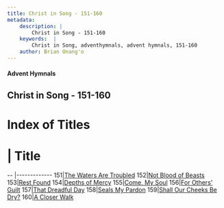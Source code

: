 ```yaml
---
title: Christ in Song - 151-160
metadata:
    description: |
        Christ in Song - 151-160
    keywords:  |
        Christ in Song, adventhymnals, advent hymnals, 151-160
    author: Brian Onang'o
---
```


#### Advent Hymnals
## Christ in Song - 151-160

# Index of Titles
# | Title                        
-- |-------------
151|[The Waters Are Troubled](/christ-in-song/101-200/151-160/The-Waters-Are-Troubled)
152|[Not Blood of Beasts](/christ-in-song/101-200/151-160/Not-Blood-of-Beasts)
153|[Rest Found](/christ-in-song/101-200/151-160/Rest-Found)
154|[Depths of Mercy](/christ-in-song/101-200/151-160/Depths-of-Mercy)
155|[Come,  My Soul](/christ-in-song/101-200/151-160/Come,-My-Soul)
156|[For Others' Guilt](/christ-in-song/101-200/151-160/For-Others'-Guilt)
157|[That Dreadful Day](/christ-in-song/101-200/151-160/That-Dreadful-Day)
158|[Seals My Pardon](/christ-in-song/101-200/151-160/Seals-My-Pardon)
159|[Shall Our Cheeks Be Dry?](/christ-in-song/101-200/151-160/Shall-Our-Cheeks-Be-Dry)
160|[A Closer Walk](/christ-in-song/101-200/151-160/A-Closer-Walk)
